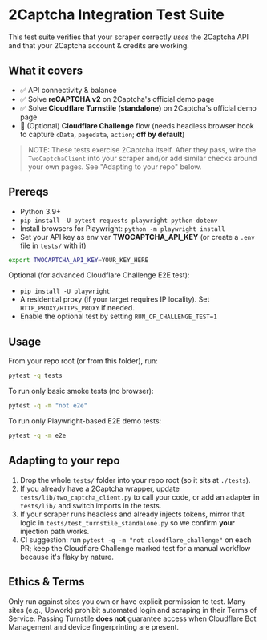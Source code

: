 # 2Captcha Integration Test Suite

This test suite verifies that your scraper correctly *uses* the 2Captcha API and that your 2Captcha account & credits are working.

## What it covers
- ✅ API connectivity & balance
- ✅ Solve **reCAPTCHA v2** on 2Captcha's official demo page
- ✅ Solve **Cloudflare Turnstile (standalone)** on 2Captcha's official demo page
- 🔁 (Optional) **Cloudflare Challenge** flow (needs headless browser hook to capture `cData`, `pagedata`, `action`; **off by default**)

> NOTE: These tests exercise 2Captcha itself. After they pass, wire the `TwoCaptchaClient` into your scraper and/or add similar checks around your own pages. See "Adapting to your repo" below.

## Prereqs
- Python 3.9+
- `pip install -U pytest requests playwright python-dotenv`
- Install browsers for Playwright: `python -m playwright install`
- Set your API key as env var **TWOCAPTCHA_API_KEY** (or create a `.env` file in `tests/` with it)

```bash
export TWOCAPTCHA_API_KEY=YOUR_KEY_HERE
```

Optional (for advanced Cloudflare Challenge E2E test):
- `pip install -U playwright`
- A residential proxy (if your target requires IP locality). Set `HTTP_PROXY/HTTPS_PROXY` if needed.
- Enable the optional test by setting `RUN_CF_CHALLENGE_TEST=1`

## Usage
From your repo root (or from this folder), run:
```bash
pytest -q tests
```
To run only basic smoke tests (no browser):
```bash
pytest -q -m "not e2e"
```
To run only Playwright-based E2E demo tests:
```bash
pytest -q -m e2e
```

## Adapting to your repo
1. Drop the whole `tests/` folder into your repo root (so it sits at `./tests`).  
2. If you already have a 2Captcha wrapper, update `tests/lib/two_captcha_client.py` to call your code, or add an adapter in `tests/lib/` and switch imports in the tests.
3. If your scraper runs headless and already injects tokens, mirror that logic in `tests/test_turnstile_standalone.py` so we confirm **your** injection path works.
4. CI suggestion: run `pytest -q -m "not cloudflare_challenge"` on each PR; keep the Cloudflare Challenge marked test for a manual workflow because it's flaky by nature.

## Ethics & Terms
Only run against sites you own or have explicit permission to test. Many sites (e.g., Upwork) prohibit automated login and scraping in their Terms of Service. Passing Turnstile **does not** guarantee access when Cloudflare Bot Management and device fingerprinting are present.
